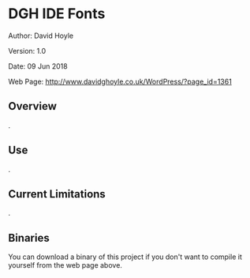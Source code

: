 DGH IDE Fonts
=============

Author:   David Hoyle

Version:  1.0

Date:     09 Jun 2018

Web Page: http://www.davidghoyle.co.uk/WordPress/?page_id=1361

## Overview

.

## Use

.

## Current Limitations

.

## Binaries

You can download a binary of this project if you don't want to compile it
yourself from the web page above.